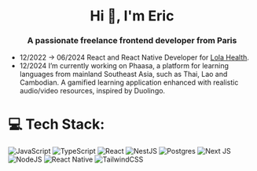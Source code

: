 <h1 align="center">Hi 👋, I'm Eric</h1>
<h3 align="center">A passionate freelance frontend developer from Paris</h3>

- 12/2022 -> 06/2024 React and React Native Developer for [Lola Health](https://www.lolahealth.fr/).
- 12/2024 I’m currently working on Phaasa, a platform for learning languages from mainland Southeast Asia, such as Thai, Lao and Cambodian. A gamified learning application enhanced with realistic audio/video resources, inspired by Duolingo.

# 💻 Tech Stack:
![JavaScript](https://img.shields.io/badge/javascript-%23323330.svg?style=flat&logo=javascript&logoColor=%23F7DF1E) ![TypeScript](https://img.shields.io/badge/typescript-%23007ACC.svg?style=flat&logo=typescript&logoColor=white) ![React](https://img.shields.io/badge/react-%2320232a.svg?style=flat&logo=react&logoColor=%2361DAFB) ![NestJS](https://img.shields.io/badge/nestjs-%23E0234E.svg?style=flat&logo=nestjs&logoColor=white) ![Postgres](https://img.shields.io/badge/postgres-%23316192.svg?style=flat&logo=postgresql&logoColor=white) ![Next JS](https://img.shields.io/badge/Next-black?style=flat&logo=next.js&logoColor=white) ![NodeJS](https://img.shields.io/badge/node.js-6DA55F?style=flat&logo=node.js&logoColor=white) ![React Native](https://img.shields.io/badge/react_native-%2320232a.svg?style=flat&logo=react&logoColor=%2361DAFB) ![TailwindCSS](https://img.shields.io/badge/tailwindcss-%2338B2AC.svg?style=flat&logo=tailwind-css&logoColor=white)

<!-- Proudly created with GPRM ( https://gprm.itsvg.in ) -->
